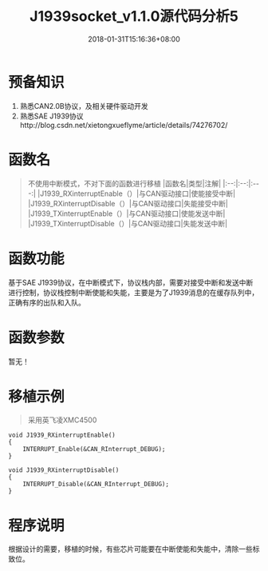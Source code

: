 ﻿---
title: "J1939socket_v1.1.0源代码分析5"
date: 2018-01-31T15:16:36+08:00
draft: false
keywords: [ "j1939","SAE J1939"]
categories: "j1939"
tags: [ "j1939","j1939源代码"]

# you can close something for this content if you open it in config.toml.
comment: true
toc: false
# you can define another contentCopyright. e.g. contentCopyright: "This is an another copyright."
contentCopyright: false
reward: false
mathjax: false
---

# 预备知识

1. 熟悉CAN2.0B协议，及相关硬件驱动开发 
2. 熟悉SAE J1939协议http://blog.csdn.net/xietongxueflyme/article/details/74276702/

# 函数名
> 不使用中断模式，不对下面的函数进行移植
|函数名|类型|注解|
|:--:|:--:|:---:|
|J1939_RXinterruptEnable（）|与CAN驱动接口|使能接受中断|
|J1939_RXinterruptDisable（）|与CAN驱动接口|失能接受中断|
|J1939_TXinterruptEnable（）|与CAN驱动接口|使能发送中断|
|J1939_TXinterruptDisable（）|与CAN驱动接口|失能发送中断|

# 函数功能

   基于SAE J1939协议，在中断模式下，协议栈内部，需要对接受中断和发送中断进行控制，协议栈控制中断使能和失能，主要是为了J1939消息的在缓存队列中，正确有序的出队和入队。
   
  
# 函数参数
暂无！

# 移植示例
> 采用英飞凌XMC4500

```
void J1939_RXinterruptEnable()
{
	INTERRUPT_Enable(&CAN_RInterrupt_DEBUG);
}

void J1939_RXinterruptDisable()
{
	INTERRUPT_Disable(&CAN_RInterrupt_DEBUG);
}
```
# 程序说明
  根据设计的需要，移植的时候，有些芯片可能要在中断使能和失能中，清除一些标致位。
  

